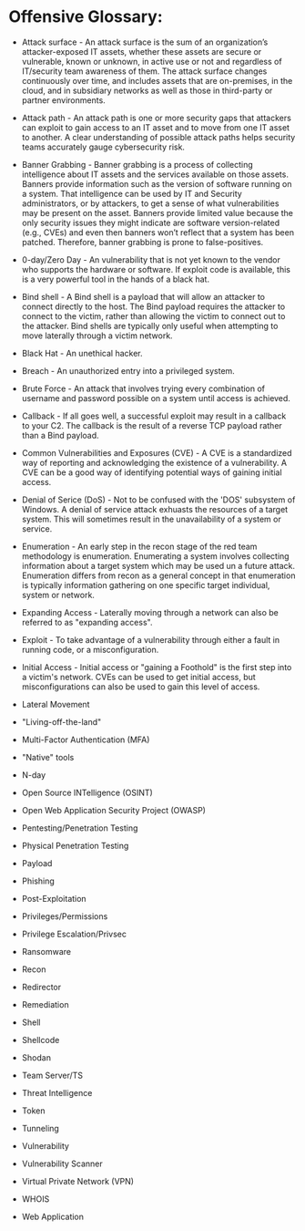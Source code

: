 # Offensive Glossary:
* Attack surface - An attack surface is the sum of an organization’s attacker-exposed IT assets, whether these assets are secure or vulnerable, known or unknown, in active use or not and regardless of IT/security team awareness of them. The attack surface changes continuously over time, and includes assets that are on-premises, in the cloud, and in subsidiary networks as well as those in third-party or partner environments.

* Attack path - An attack path is one or more security gaps that attackers can exploit to gain access to an IT asset and to move from one IT asset to another. A clear understanding of possible attack paths helps security teams accurately gauge cybersecurity risk.

* Banner Grabbing - Banner grabbing is a process of collecting intelligence about IT assets and the services available on those assets. Banners provide information such as the version of software running on a system. That intelligence can be used by IT and Security administrators, or by attackers, to get a sense of what vulnerabilities may be present on the asset. Banners provide limited value because the only security issues they might indicate are software version-related (e.g., CVEs) and even then banners won’t reflect that a system has been patched. Therefore, banner grabbing is prone to false-positives.

* 0-day/Zero Day - An vulnerability that is not yet known to the vendor who supports the hardware or software. If exploit code is available, this is a very powerful tool in the hands of a black hat.

* Bind shell - A Bind shell is a payload that will allow an attacker to connect directly to the host. The Bind payload requires the attacker to connect to the victim, rather than allowing the victim to connect out to the attacker. Bind shells are typically only useful when attempting to move laterally through a victim network.

* Black Hat - An unethical hacker.

* Breach - An unauthorized entry into a privileged system.

* Brute Force - An attack that involves trying every combination of username and password possible on a system until access is achieved.

* Callback - If all goes well, a successful exploit may result in a callback to your C2. The callback is the result of a reverse TCP payload rather than a Bind payload.

* Common Vulnerabilities and Exposures (CVE) - A CVE is a standardized way of reporting and acknowledging the existence of a vulnerability. A CVE can be a good way of identifying potential ways of gaining initial access.

* Denial of Serice (DoS) - Not to be confused with the 'DOS' subsystem of Windows. A denial of service attack exhuasts the resources of a target system. This will sometimes result in the unavailability of a system or service.

* Enumeration - An early step in the recon stage of the red team methodology is enumeration. Enumerating a system involves collecting information about a target system which may be used un a future attack. Enumeration differs from recon as a general concept in that enumeration is typically information gathering on one specific target individual, system or network. 

* Expanding Access - Laterally moving through a network can also be referred to as "expanding access".

* Exploit - To take advantage of a vulnerability through either a fault in running code, or a misconfiguration.

* Initial Access - Initial access or "gaining a Foothold" is the first step into a victim's network. CVEs can be used to get initial access, but misconfigurations can also be used to gain this level of access. 

* Lateral Movement
* "Living-off-the-land"
* Multi-Factor Authentication (MFA)
* "Native" tools
* N-day
* Open Source INTelligence (OSINT)
* Open Web Application Security Project (OWASP)
* Pentesting/Penetration Testing
* Physical Penetration Testing
* Payload
* Phishing
* Post-Exploitation
* Privileges/Permissions
* Privilege Escalation/Privsec
* Ransomware
* Recon
* Redirector
* Remediation
* Shell
* Shellcode
* Shodan
* Team Server/TS
* Threat Intelligence
* Token
* Tunneling
* Vulnerability
* Vulnerability Scanner
* Virtual Private Network (VPN)
* WHOIS
* Web Application